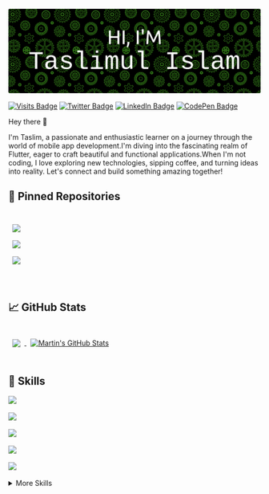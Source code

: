 [![Taslim's GitHub Banner](./assets/GitHubHeader.png)](https://github.com/taslims-code)

[![Visits Badge](https://badges.pufler.dev/visits/taslims-code/taslims-code)](https:github.com/taslims-code)
[![Twitter Badge](https://img.shields.io/badge/Twitter-Profile-informational?style=flat&logo=twitter&logoColor=white&color=1CA2F1)](https://twitter.com/taslimul_)
[![LinkedIn Badge](https://img.shields.io/badge/LinkedIn-Profile-informational?style=flat&logo=linkedin&logoColor=white&color=0D76A8)](https://www.linkedin.com/in/taslimulislam/)
[![CodePen Badge](https://img.shields.io/badge/CodePen-Profile-informational?style=flat&logo=codepen&logoColor=white&color=black)](https://codepen.io/taslims-code)

Hey there 👋

I'm Taslim, a passionate and enthusiastic learner on a journey through the world of mobile app development.I'm diving into the fascinating realm of Flutter, eager to craft beautiful and functional applications.When I'm not coding, I love exploring new technologies, sipping coffee, and turning ideas into reality. Let's connect and build something amazing together!


## 📌 Pinned Repositories

<br>

<a href="https://github.com/taslims-code/task_manager_getx">
  <img align="center" style="margin:0.5rem" src="https://github-readme-stats.vercel.app/api/pin/?username=taslims-code&repo=task_manager_getx&title_color=ffffff&text_color=c9cacc&icon_color=4AB197&bg_color=1A2B34" />
</a>

<br>

<a href="https://github.com/taslims-code/craftybay">
  <img align="center" style="margin:0.5rem" src="https://github-readme-stats.vercel.app/api/pin/?username=taslims-code&repo=craftybay&title_color=ffffff&text_color=c9cacc&icon_color=4AB197&bg_color=1A2B34" />
</a>

<br>

<a href="https://github.com/muj-i/snap_share_t3">
  <img align="center" style="margin:0.5rem" src="https://github-readme-stats.vercel.app/api/pin/?username=taslims-code&repo=SnapShare&title_color=ffffff&text_color=c9cacc&icon_color=4AB197&bg_color=1A2B34" />
</a>

<br>

<!-- <a href="https://github.com/taslims-code/ng-limeade">
  <img align="center" style="margin:0.5rem" src="https://github-readme-stats.vercel.app/api/pin/?username=taslims-code&repo=ng-limeade&title_color=ffffff&text_color=c9cacc&icon_color=4AB197&bg_color=1A2B34" />
</a>

<a href="https://github.com/taslims-code/officeapi">
  <img align="center" style="margin:0.5rem" src="https://github-readme-stats.vercel.app/api/pin/?username=taslims-code&repo=officeapi&title_color=ffffff&text_color=c9cacc&icon_color=4AB197&bg_color=1A2B34" />
</a> -->

<br>
<br>

## &#x1f4c8; GitHub Stats

<br>

<a href="https://github.com/taslims-code">
  <img align="center" style="margin:0.5rem" src="https://github-readme-stats.vercel.app/api/top-langs/?username=taslims-code&hide=html,css&title_color=ffffff&text_color=c9cacc&icon_color=4AB197&bg_color=1A2B34" />
</a>

<a href="https://github.com/taslims-code">
  <img align="center" style="margin:0.5rem" src="https://github-readme-stats.vercel.app/api?username=taslims-code&show_icons=true&line_height=27&count_private=true&title_color=ffffff&text_color=c9cacc&icon_color=4AB097&bg_color=1A2B34" alt="Martin's GitHub Stats" />
</a>

<br>
<br>

## 💼 Skills

![](https://img.shields.io/badge/Code-dart-informational?style=flat&logo=dart&logoColor=white&color=4ab197)

![](https://img.shields.io/badge/Code-flutter-informational?style=flat&logo=flutter&color=4ab197)


![](https://img.shields.io/badge/Code-Java-informational?style=flat&logo=Java&logoColor=white&color=4AB197)

![](https://img.shields.io/badge/Code-HTML-informational?style=flat&logo=html5&logoColor=white&color=4ab197)

![](https://img.shields.io/badge/Code-CSS-informational?style=flat&logo=css3&logoColor=white&color=4ab197)


<details>
<summary>More Skills</summary>
<br>



![](https://img.shields.io/badge/Firebase-informational?style=flat&logo=firebase&logoColor=white&color=4ab197)

![](https://img.shields.io/badge/Appwrite-informational?style=flat&logo=appwrite&logoColor=white&color=4ab197)

<br>

![](https://img.shields.io/badge/Tools-Docker-informational?style=flat&logo=docker&logoColor=white&color=4AB197)
![](https://img.shields.io/badge/Tools-Postman-informational?style=flat&logo=Postman&logoColor=white&color=4AB197)
![](https://img.shields.io/badge/Tools-Photoshop-informational?style=flat&logo=Adobe-Photoshop&logoColor=white&color=4AB197)
![](https://img.shields.io/badge/Tools-Illustrator-informational?style=flat&logo=Adobe-Illustrator&logoColor=white&color=4AB197)
![](https://img.shields.io/badge/Tools-AdobeXD-informational?style=flat&logo=Adobe-XD&logoColor=white&color=4AB197)
![](https://img.shields.io/badge/Tools-GitHub-informational?style=flat&logo=GitHub&logoColor=white&color=4AB197)
![](https://img.shields.io/badge/Tools-GitLab-informational?style=flat&logo=GitLab&logoColor=white&color=4AB197)
![](https://img.shields.io/badge/Tools-Bitbucket-informational?style=flat&logo=Bitbucket&logoColor=white&color=4AB197)

</details>

<br>
